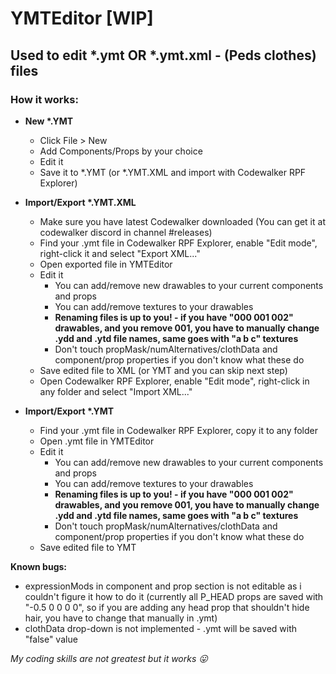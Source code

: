 # YMTEditor [WIP]
## Used to edit *.ymt OR *.ymt.xml - (Peds clothes) files

### How it works: ###
* __New *.YMT__
	- Click File > New
	- Add Components/Props by your choice
	- Edit it
	- Save it to *.YMT (or *.YMT.XML and import with Codewalker RPF Explorer)

* __Import/Export *.YMT.XML__
    - Make sure you have latest Codewalker downloaded (You can get it at codewalker discord in channel #releases)
    - Find your .ymt file in Codewalker RPF Explorer, enable "Edit mode", right-click it and select "Export XML..."
    - Open exported file in YMTEditor
    - Edit it
        - You can add/remove new drawables to your current components and props
        - You can add/remove textures to your drawables
        - **Renaming files is up to you! - if you have "000 001 002" drawables, and you remove 001, you have to manually change .ydd and .ytd file names, same goes with "a b c" textures**
        - Don't touch propMask/numAlternatives/clothData and component/prop properties if you don't know what these do
    - Save edited file to XML (or YMT and you can skip next step)
    - Open Codewalker RPF Explorer, enable "Edit mode", right-click in any folder and select "Import XML..."

* __Import/Export *.YMT__
    - Find your .ymt file in Codewalker RPF Explorer, copy it to any folder
    - Open .ymt file in YMTEditor
    - Edit it
        - You can add/remove new drawables to your current components and props
        - You can add/remove textures to your drawables
        - **Renaming files is up to you! - if you have "000 001 002" drawables, and you remove 001, you have to manually change .ydd and .ytd file names, same goes with "a b c" textures**
        - Don't touch propMask/numAlternatives/clothData and component/prop properties if you don't know what these do
    - Save edited file to YMT

**Known bugs:**
  - expressionMods in component and prop section is not editable as i couldn't figure it how to do it (currently all P_HEAD props are saved with "-0.5 0 0 0 0", so if you are adding any head prop that shouldn't hide hair, you have to change that manually in .ymt)
  - clothData drop-down is not implemented - .ymt will be saved with "false" value

_My coding skills are not greatest but it works 😛_
